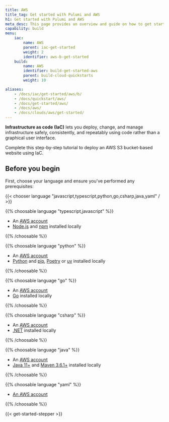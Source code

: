 ```yaml
---
title: AWS
title_tag: Get started with Pulumi and AWS
h1: Get started with Pulumi and AWS
meta_desc: This page provides an overview and guide on how to get started with AWS.
capability: build
menu:
    iac:
        name: AWS
        parent: iac-get-started
        weight: 2
        identifier: aws-b-get-started
    build:
        name: AWS
        identifier: build-get-started-aws
        parent: build-cloud-quickstarts
        weight: 10

aliases:
    - /docs/iac/get-started/aws/b/
    - /docs/quickstart/aws/
    - /docs/get-started/aws/
    - /docs/aws/
    - /docs/clouds/aws/get-started/
---
```


**Infrastructure as code (IaC)** lets you deploy, change, and manage infrastructure safely, consistently,
and repeatably using code rather than a graphical user interface.

Complete this step-by-step tutorial to deploy an AWS S3 bucket-based website using IaC.

## Before you begin

First, choose your language and ensure you've performed any prerequisites:

{{< chooser language "javascript,typescript,python,go,csharp,java,yaml" / >}}

{{% choosable language "typescript,javascript" %}}

* An <a href="https://aws.amazon.com/free" target=_blank>AWS account</a>
* <a href="https://nodejs.org/en/download" target=_blank>Node.js</a> and <a href="https://www.npmjs.com/package/npm" target=_blank>npm</a> installed locally

{{% /choosable %}}

{{% choosable language "python" %}}

* An <a href="https://aws.amazon.com/free" target="_blank">AWS account</a>
* <a href="https://www.python.org/downloads/" target=_blank>Python</a> and <a href="https://pip.pypa.io/en/stable/installation/">pip</a>, <a href="https://python-poetry.org/docs/" target=_blank>Poetry</a> or <a href="https://docs.astral.sh/uv/getting-started/installation/" target=_blank>uv</a> installed locally

{{% /choosable %}}

{{% choosable language "go" %}}

* An <a href="https://aws.amazon.com/free" target="_blank">AWS account</a>
* <a href="https://go.dev/doc/install" target=_blank>Go</a> installed locally

{{% /choosable %}}

{{% choosable language "csharp" %}}

* An <a href="https://aws.amazon.com/free" target="_blank">AWS account</a>
* <a href="https://dotnet.microsoft.com/en-us/download/dotnet" target=_blank>.NET</a> installed locally

{{% /choosable %}}

{{% choosable language "java" %}}

* An <a href="https://aws.amazon.com/free" target="_blank">AWS account</a>
* <a href="https://www.oracle.com/java/technologies/downloads/" target=_blank>Java 11+</a> and <a href="https://maven.apache.org/install.html" target=_blank>Maven 3.6.1+</a> installed locally

{{% /choosable %}}

{{% choosable language "yaml" %}}

* <a href="https://aws.amazon.com/free" target="_blank">An AWS account</a>

{{% /choosable %}}

{{< get-started-stepper >}}
